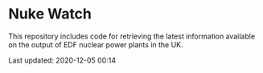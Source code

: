 # Nuke Watch

This repository includes code for retrieving the latest information available on the output of EDF nuclear power plants in the UK.

Last updated: 2020-12-05 00:14
